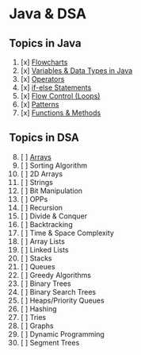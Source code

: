 # Java & DSA

## Topics in Java
1. [x] [Flowcharts](./flowcharts)
2. [x] [Variables & Data Types in Java](./variables/)
3. [x] [Operators](./operators)
4. [x] [if-else Statements](./if-else)
5. [x] [Flow Control (Loops)](./loops)
6. [x] [Patterns](./patterns)
7. [x] [Functions & Methods](./methods)

## Topics in DSA

8. [ ] [Arrays](./arrays)
9. [ ] Sorting Algorithm
10. [ ] 2D Arrays
11. [ ] Strings
12. [ ] Bit Manipulation
13. [ ] OPPs
14. [ ] Recursion
15. [ ] Divide & Conquer
16. [ ] Backtracking
17. [ ] Time & Space Complexity
18. [ ] Array Lists
19. [ ] Linked Lists
20. [ ] Stacks
21. [ ] Queues
22. [ ] Greedy Algorithms
23. [ ] Binary Trees
24. [ ] Binary Search Trees
25. [ ] Heaps/Priority Queues
26. [ ] Hashing
27. [ ] Tries
28. [ ] Graphs
29. [ ] Dynamic Programming
30. [ ] Segment Trees